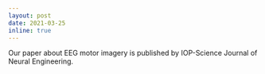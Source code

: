 ```yaml
---
layout: post
date: 2021-03-25
inline: true
---
```


Our paper about EEG motor imagery is published by IOP-Science Journal of Neural Engineering.
